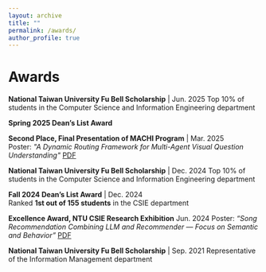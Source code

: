 ```yaml
---
layout: archive
title: ""
permalink: /awards/
author_profile: true
---
```

# Awards

**National Taiwan University Fu Bell Scholarship** | Jun. 2025
Top 10% of students in the Computer Science and Information Engineering department

**Spring 2025 Dean’s List Award**

**Second Place, Final Presentation of MACHI Program** | Mar. 2025  
Poster: *"A Dynamic Routing Framework for Multi-Agent Visual Question Understanding"*  [PDF](/files/machi_poster.pdf)

**National Taiwan University Fu Bell Scholarship** | Dec. 2024
Top 10% of students in the Computer Science and Information Engineering department

**Fall 2024 Dean’s List Award** | Dec. 2024  
Ranked **1st out of 155 students** in the CSIE department

**Excellence Award, NTU CSIE Research Exhibition** Jun. 2024
Poster: *“Song Recommendation Combining LLM and Recommender — Focus on Semantic and Behavior”*  [PDF](/files/pjlab_poster.pdf)

**National Taiwan University Fu Bell Scholarship** | Sep. 2021 
Representative of the Information Management department
